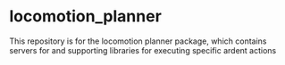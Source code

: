 # locomotion_planner
This repository is for the locomotion planner package, which contains servers for and supporting libraries for executing specific ardent actions
